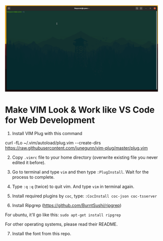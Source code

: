 
![](vimcode.gif)

# Make VIM Look & Work like VS Code for Web Development

1. Install VIM Plug with this command

curl -fLo ~/.vim/autoload/plug.vim --create-dirs \
    https://raw.githubusercontent.com/junegunn/vim-plug/master/plug.vim
    
2. Copy `.vimrc` file to your home directory (overwrite existing file you never edited it before).

3. Go to terminal and type `vim` and then type `:PlugInstall`. Wait for the process to complete.

4. Type `:q` `:q` (twice) to quit vim. And type `vim` in terminal again.

5. Install required plugins by `coc`, type: `:CocInstall coc-json coc-tsserver`

6. Install Ripgrep (https://github.com/BurntSushi/ripgrep)

For ubuntu, it'll go like this: `sudo apt-get install ripgrep`

For other operating systems, please read their README.

7. Install the font from this repo.


